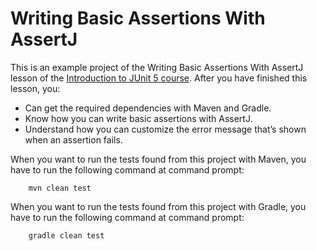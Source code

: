 # Writing Basic Assertions With AssertJ

This is an example project of the Writing Basic Assertions With AssertJ lesson 
of the [Introduction to JUnit 5 course](https://www.cleantestautomation.com/get-started-with-junit-5/). 
After you have finished this lesson, you: 

* Can get the required dependencies with Maven and Gradle.
* Know how you can write basic assertions with AssertJ.
* Understand how you can customize the error message that’s shown when an assertion fails.

When you want to run the tests found from this project with Maven, you have to run the
following command at command prompt:

        mvn clean test

When you want to run the tests found from this project with Gradle, you have to run the
following command at command prompt: 

        gradle clean test
